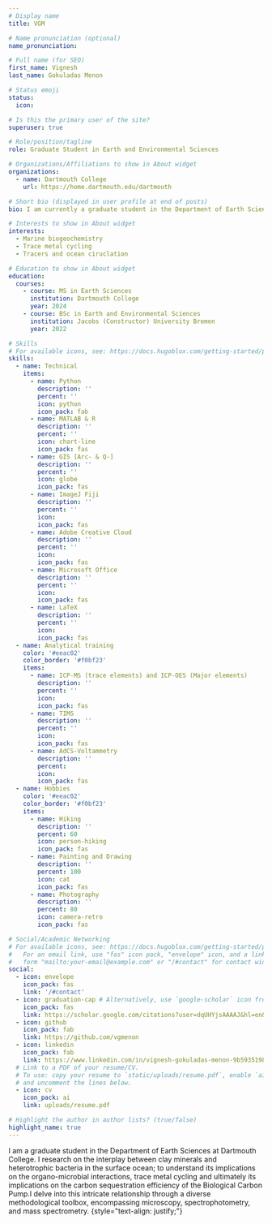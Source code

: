 ```yaml
---
# Display name
title: VGM

# Name pronunciation (optional)
name_pronunciation: 

# Full name (for SEO)
first_name: Vignesh
last_name: Gokuladas Menon

# Status emoji
status:
  icon: 

# Is this the primary user of the site?
superuser: true

# Role/position/tagline
role: Graduate Student in Earth and Environmental Sciences

# Organizations/Affiliations to show in About widget
organizations:
  - name: Dartmouth College
    url: https://home.dartmouth.edu/dartmouth

# Short bio (displayed in user profile at end of posts)
bio: I am currently a graduate student in the Department of Earth Sciences at Dartmouth College. I research on the interplay between clay minerals and heterotrophic bacteria in the surface ocean; to understand its implications on the organo-microbial interactions, trace metal cycling and ultimately its implications on the carbon sequestration efficiency of the Biological Carbon Pump.I delve into this intricate relationship through a diverse methodological toolbox, encompassing microscopy, spectrophotometry, and mass spectrometry.

# Interests to show in About widget
interests:
  - Marine biogeochemistry
  - Trace metal cycling
  - Tracers and ocean ciruclation

# Education to show in About widget
education:
  courses:
    - course: MS in Earth Sciences
      institution: Dartmouth College
      year: 2024
    - course: BSc in Earth and Environmental Sciences
      institution: Jacobs (Constructor) University Bremen
      year: 2022

# Skills
# For available icons, see: https://docs.hugoblox.com/getting-started/page-builder/#icons
skills:
  - name: Technical
    items:
      - name: Python
        description: ''
        percent: ''
        icon: python
        icon_pack: fab
      - name: MATLAB & R
        description: ''
        percent: ''
        icon: chart-line
        icon_pack: fas
      - name: GIS [Arc- & Q-]
        description: ''
        percent: ''
        icon: globe
        icon_pack: fas
      - name: ImageJ Fiji
        description: ''
        percent: ''
        icon: 
        icon_pack: fas
      - name: Adobe Creative Cloud
        description: ''
        percent: ''
        icon:
        icon_pack: fas
      - name: Microsoft Office
        description: ''
        percent: ''
        icon: 
        icon_pack: fas
      - name: LaTeX
        description: ''
        percent: ''
        icon: 
        icon_pack: fas
  - name: Analytical training
    color: '#eeac02'
    color_border: '#f0bf23'
    items:
      - name: ICP-MS (trace elements) and ICP-OES (Major elements)
        description: ''
        percent: ''
        icon: 
        icon_pack: fas
      - name: TIMS
        description: ''
        percent: ''
        icon:
        icon_pack: fas
      - name: AdCS-Voltammetry
        description: ''
        percent: 
        icon: 
        icon_pack: fas
  - name: Hobbies
    color: '#eeac02'
    color_border: '#f0bf23'
    items:
      - name: Hiking
        description: ''
        percent: 60
        icon: person-hiking
        icon_pack: fas
      - name: Painting and Drawing
        description: ''
        percent: 100
        icon: cat
        icon_pack: fas
      - name: Photography
        description: ''
        percent: 80
        icon: camera-retro
        icon_pack: fas

# Social/Academic Networking
# For available icons, see: https://docs.hugoblox.com/getting-started/page-builder/#icons
#   For an email link, use "fas" icon pack, "envelope" icon, and a link in the
#   form "mailto:your-email@example.com" or "/#contact" for contact widget.
social:
  - icon: envelope
    icon_pack: fas
    link: '/#contact'
  - icon: graduation-cap # Alternatively, use `google-scholar` icon from `ai` icon pack
    icon_pack: fas
    link: https://scholar.google.com/citations?user=dqUHYjsAAAAJ&hl=en&inst=3404029378192158848
  - icon: github
    icon_pack: fab
    link: https://github.com/vgmenon
  - icon: linkedin
    icon_pack: fab
    link: https://www.linkedin.com/in/vignesh-gokuladas-menon-9b5935198/
  # Link to a PDF of your resume/CV.
  # To use: copy your resume to `static/uploads/resume.pdf`, enable `ai` icons in `params.yaml`,
  # and uncomment the lines below.
  - icon: cv
    icon_pack: ai
    link: uploads/resume.pdf

# Highlight the author in author lists? (true/false)
highlight_name: true
---
```


I am a graduate student in the Department of Earth Sciences at Dartmouth College. I research on the interplay between clay minerals and heterotrophic bacteria in the surface ocean; to understand its implications on the organo-microbial interactions, trace metal cycling and ultimately its implications on the carbon sequestration efficiency of the Biological Carbon Pump.I delve into this intricate relationship through a diverse methodological toolbox, encompassing microscopy, spectrophotometry, and mass spectrometry.
{style="text-align: justify;"}
